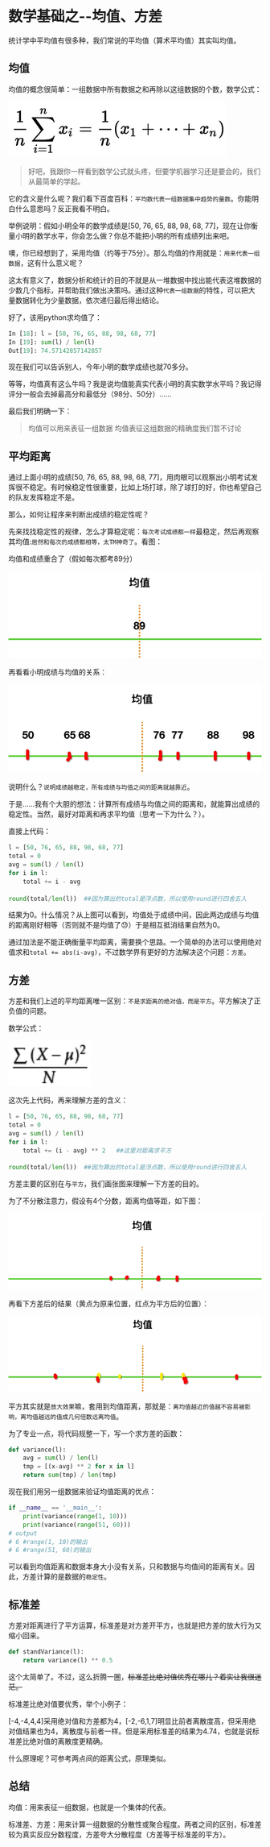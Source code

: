 # 数学基础之--均值、方差

统计学中平均值有很多种，我们常说的平均值（算术平均值）其实叫均值。


## 均值

均值的概念很简单：一组数据中所有数据之和再除以这组数据的个数，数学公式：

![](media/15140425469147/15140445019413.jpg)

> 好吧，我跟你一样看到数学公式就头疼，但要学机器学习还是要会的，我们从最简单的学起。

它的含义是什么呢？我们看下百度百科：`平均数代表一组数据集中趋势的量数`。你能明白什么意思吗？反正我看不明白。

举例说明：假如小明全年的数学成绩是[50, 76, 65, 88, 98, 68, 77]，现在让你衡量小明的数学水平，你会怎么做？你总不能把小明的所有成绩列出来吧。

噢，你已经想到了，采用均值（约等于75分）。那么均值的作用就是：`用来代表一组数据`，这有什么意义呢？

这太有意义了，数据分析和统计的目的不就是从一堆数据中找出能代表这堆数据的少数几个指标，并帮助我们做出决策吗。通过这种`代表一组数据`的特性，可以把大量数据转化为少量数据，依次递归最后得出结论。

好了，该用python求均值了：

```python
In [18]: l = [50, 76, 65, 88, 98, 68, 77]
In [19]: sum(l) / len(l)
Out[19]: 74.57142857142857
```

现在我们可以告诉别人，今年小明的数学成绩也就70多分。

等等，均值真有这么牛吗？我是说均值能真实代表小明的真实数学水平吗？我记得评分一般会去掉最高分和最低分（98分、50分）……

最后我们明确一下：

> 均值可以用来表征一组数据
> 均值表征这组数据的精确度我们暂不讨论


## 平均距离

通过上面小明的成绩[50, 76, 65, 88, 98, 68, 77]，用肉眼可以观察出小明考试发挥很不稳定。有时候稳定性很重要，比如上场打球，除了球打的好，你也希望自己的队友发挥稳定不是。

那么，如何让程序来判断出成绩的稳定性呢？

先来找找稳定性的规律，怎么才算稳定呢：`每次考试成绩都一样`最稳定，然后再观察其均值:`居然和每次的成绩都相等，太TM神奇了`。看图：

均值和成绩重合了（假如每次都考89分）

![](media/15140425469147/15140522235871.jpg)


再看看小明成绩与均值的关系：

![](media/15140425469147/15140520846458.jpg)

说明什么？`说明成绩越稳定，所有成绩与均值之间的距离就越靠近`。

于是……我有个大胆的想法：计算所有成绩与均值之间的距离和，就能算出成绩的稳定性。当然，最好对距离和再求平均值（思考一下为什么？）。

直接上代码：

```python
l = [50, 76, 65, 88, 98, 68, 77]
total = 0
avg = sum(l) / len(l)
for i in l:
	total += i - avg
	
round(total/len(l))  ##因为算出的total是浮点数，所以使用round进行四舍五入
```

结果为0。什么情况？从上图可以看到，均值处于成绩中间，因此两边成绩与均值的距离刚好相等（否则就不是均值了😓）于是相互抵消结果自然为0。

通过加法是不能正确衡量平均距离，需要换个思路。一个简单的办法可以使用绝对值求和`total += abs(i-avg)`，不过数学界有更好的方法解决这个问题：`方差`。


## 方差

方差和我们上述的平均距离唯一区别：`不是求距离的绝对值，而是平方`。平方解决了正负值的问题。

数学公式：

![](media/15140425469147/15140571158090.jpg)


这次先上代码，再来理解方差的含义：

```python
l = [50, 76, 65, 88, 98, 68, 77]
total = 0
avg = sum(l) / len(l)
for i in l:
	total += (i - avg) ** 2   ##这里对距离求平方
	
round(total/len(l))  ##因为算出的total是浮点数，所以使用round进行四舍五入
```

方差主要的区别在与`平方`，我们画张图来理解一下方差的目的。

为了不分散注意力，假设有4个分数，距离均值等距，如下图：

![](media/15140425469147/15140558217222.jpg)

再看下方差后的结果（黄点为原来位置，红点为平方后的位置）：

![](media/15140425469147/15140560066366.jpg)

平方其实就是`放大效果`嘛，套用到均值距离，那就是：`离均值越近的值越不容易被影响，离均值越远的值成几何倍数远离均值`。

为了专业一点，将代码规整一下，写一个求方差的函数：

```python
def variance(l):
    avg = sum(l) / len(l)
    tmp = [(x-avg) ** 2 for x in l]
    return sum(tmp) / len(tmp)
```

现在我们用另一组数据来验证均值距离的优点：

```python
if __name__ == '__main__':
    print(variance(range(1, 10)))
    print(variance(range(51, 60)))
# output
# 6 #range(1, 10)的输出
# 6 #range(51, 60)的输出
```

可以看到均值距离和数据本身大小没有关系，只和数据与均值间的距离有关。因此，方差计算的是数据的`稳定性`。

## 标准差

方差对距离进行了平方运算，标准差是对方差开平方，也就是把方差的放大行为又缩小回来。

```python
def standVariance(l):
    return variance(l) ** 0.5
```

这个太简单了。不过，这么折腾一圈，~~标准差比绝对值优秀在哪儿？着实让我很迷茫。~~

标准差比绝对值要优秀，举个小例子：

[-4,-4,4,4]采用绝对值和方差都为4，[-2,-6,1,7]明显比前者离散度高，但采用绝对值结果也为4，离散度与前者一样。但是采用标准差的结果为4.74，也就是说标准差比绝对值的离散度更精确。

什么原理呢？可参考两点间的距离公式，原理类似。


## 总结

均值：用来表征一组数据，也就是一个集体的代表。

标准差、方差：用来计算一组数据的分散性或聚合程度。两者之间的区别，标准差较为真实反应分数程度，方差夸大分散程度（方差等于标准差的平方）。


